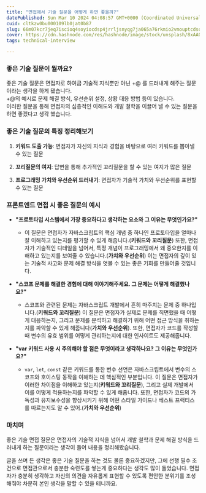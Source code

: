 ```yaml
---
title: "면접에서 기술 질문을 어떻게 하면 좋을까?"
datePublished: Sun Mar 10 2024 04:08:57 GMT+0000 (Coordinated Universal Time)
cuid: cltkzw0bu000109lb0jat0b87
slug: 66m07kcr7jeq7iscioq4soyiocdsp4jrrljsnyqg7ja065a76rkmio2vmouptcdsoovsnytquyw
cover: https://cdn.hashnode.com/res/hashnode/image/stock/unsplash/8xAA0f9yQnE/upload/5d3a6768b84072d3e2c1fd1978b65fad.jpeg
tags: technical-interview

---
```


### 좋은 기술 질문이 뭘까요?

좋은 기술 질문은 면접자로 하여금 기술적 지식뿐만 아닌 +@ 를 드러내게 해주는 질문이라는 생각을 하게 됐습니다.  
+@의 예시로 문제 해결 방식, 우선순위 설정, 상황 대응 방법 등이 있습니다.  
이러한 질문을 통해 면접자의 심층적인 이해도와 개발 철학을 이끌어 낼 수 있는 질문을 하면 좋겠다고 생각 했습니다.

### 좋은 기술 질문의 특징 정리해보기

1. **키워드 도출 가능**: 면접자가 자신의 지식과 경험을 바탕으로 여러 키워드를 뽑아낼 수 있는 질문
    
2. **꼬리질문의 여지**: 답변을 통해 추가적인 꼬리질문을 할 수 있는 여지가 많은 질문
    
3. **프로그래밍 가치와 우선순위 드러내기**: 면접자가 기술적 가치와 우선순위를 표현할 수 있는 질문
    

### 프론트엔드 면접 시 좋은 질문의 예시

* **"프로토타입 시스템에서 가장 중요하다고 생각하는 요소와 그 이유는 무엇인가요?"**
    
    * 이 질문은 면접자가 자바스크립트의 핵심 개념 중 하나인 프로토타입을 얼마나 잘 이해하고 있는지를 평가할 수 있게 해줍니다.(**키워드와 꼬리질문**) 또한, 면접자가 기술적인 디테일을 넘어서, 특정 개념이 프로그래밍에서 왜 중요한지를 이해하고 있는지를 보여줄 수 있습니다.(**가치와 우선순위**) 이는 면접자의 깊이 있는 기술적 사고와 문제 해결 방식을 엿볼 수 있는 좋은 기회를 만들어줄 것입니다.
        
* **"스코프 문제를 해결한 경험에 대해 이야기해주세요. 그 문제는 어떻게 해결했나요?"**
    
    * 스코프와 관련된 문제는 자바스크립트 개발에서 흔히 마주치는 문제 중 하나입니다.(**키워드와 꼬리질문**) 이 질문은 면접자가 실제로 문제를 직면했을 때 어떻게 대응하는지, 그리고 문제를 분석하고 해결하기 위해 어떤 접근 방식을 취하는지를 파악할 수 있게 해줍니다(**가치와 우선순위**). 또한, 면접자가 코드를 작성할 때 변수의 유효 범위를 어떻게 관리하는지에 대한 인사이트도 제공해줍니다.
        
* **"var 키워드 사용 시 주의해야 할 점은 무엇이라고 생각하나요? 그 이유는 무엇인가요?"**
    
    * `var`, `let`, `const` 같은 키워드를 통한 변수 선언은 자바스크립트에서 변수의 스코프와 호이스팅 동작을 이해하는 데 핵심적인 부분입니다. 이 질문은 면접자가 이러한 차이점을 이해하고 있는지(**키워드와 꼬리질문**), 그리고 실제 개발에서 이를 어떻게 적용하는지를 파악할 수 있게 해줍니다. 또한, 면접자가 코드의 가독성과 유지보수성을 향상시키기 위해 어떤 스타일 가이드나 베스트 프랙티스를 따르는지도 알 수 있어.(**가치와 우선순위**)
        

### 마치며

좋은 기술 면접 질문은 면접자의 기술적 지식을 넘어서 개발 철학과 문제 해결 방식을 드러내게 하는 질문이라는 생각이 들어 내용을 정리해봤습니다.

글을 쓰며 든 생각은 좋은 기술 질문을 하는 것도 물론 중요하겠지만, 그에 선행 필수 조건으로 면접관으로서 충분한 숙련도를 쌓는게 중요하다는 생각도 많이 들었습니다. 면접자가 충분히 생각하고 자신의 의견을 자유롭게 표현할 수 있도록 편안한 분위기를 조성해줘야 차분히 본인 생각을 말할 수 있을 테니까요.